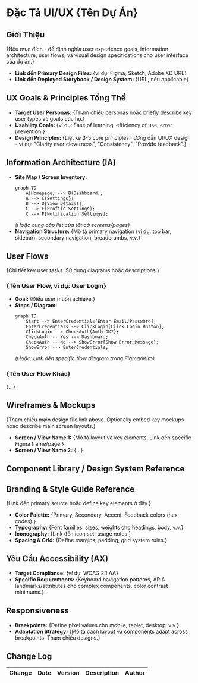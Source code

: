 # Đặc Tả UI/UX {Tên Dự Án}

## Giới Thiệu

{Nêu mục đích - để định nghĩa user experience goals, information architecture, user flows, và visual design specifications cho user interface của dự án.}

- **Link đến Primary Design Files:** {ví dụ: Figma, Sketch, Adobe XD URL}
- **Link đến Deployed Storybook / Design System:** {URL, nếu applicable}

## UX Goals & Principles Tổng Thể

- **Target User Personas:** {Tham chiếu personas hoặc briefly describe key user types và goals của họ.}
- **Usability Goals:** {ví dụ: Ease of learning, efficiency of use, error prevention.}
- **Design Principles:** {Liệt kê 3-5 core principles hướng dẫn UI/UX design - ví dụ: "Clarity over cleverness", "Consistency", "Provide feedback".}

## Information Architecture (IA)

- **Site Map / Screen Inventory:**
  ```mermaid
  graph TD
      A[Homepage] --> B(Dashboard);
      A --> C{Settings};
      B --> D[View Details];
      C --> E[Profile Settings];
      C --> F[Notification Settings];
  ```
  _(Hoặc cung cấp list của tất cả screens/pages)_
- **Navigation Structure:** {Mô tả primary navigation (ví dụ: top bar, sidebar), secondary navigation, breadcrumbs, v.v.}

## User Flows

{Chi tiết key user tasks. Sử dụng diagrams hoặc descriptions.}

### {Tên User Flow, ví dụ: User Login}

- **Goal:** {Điều user muốn achieve.}
- **Steps / Diagram:**
  ```mermaid
  graph TD
      Start --> EnterCredentials[Enter Email/Password];
      EnterCredentials --> ClickLogin[Click Login Button];
      ClickLogin --> CheckAuth{Auth OK?};
      CheckAuth -- Yes --> Dashboard;
      CheckAuth -- No --> ShowError[Show Error Message];
      ShowError --> EnterCredentials;
  ```
  _(Hoặc: Link đến specific flow diagram trong Figma/Miro)_

### {Tên User Flow Khác}

{...}

## Wireframes & Mockups

{Tham chiếu main design file link above. Optionally embed key mockups hoặc describe main screen layouts.}

- **Screen / View Name 1:** {Mô tả layout và key elements. Link đến specific Figma frame/page.}
- **Screen / View Name 2:** {...}

## Component Library / Design System Reference

## Branding & Style Guide Reference

{Link đến primary source hoặc define key elements ở đây.}

- **Color Palette:** {Primary, Secondary, Accent, Feedback colors (hex codes).}
- **Typography:** {Font families, sizes, weights cho headings, body, v.v.}
- **Iconography:** {Link đến icon set, usage notes.}
- **Spacing & Grid:** {Define margins, padding, grid system rules.}

## Yêu Cầu Accessibility (AX)

- **Target Compliance:** {ví dụ: WCAG 2.1 AA}
- **Specific Requirements:** {Keyboard navigation patterns, ARIA landmarks/attributes cho complex components, color contrast minimums.}

## Responsiveness

- **Breakpoints:** {Define pixel values cho mobile, tablet, desktop, v.v.}
- **Adaptation Strategy:** {Mô tả cách layout và components adapt across breakpoints. Tham chiếu designs.}

## Change Log

| Change        | Date       | Version | Description         | Author         |
| ------------- | ---------- | ------- | ------------------- | -------------- |